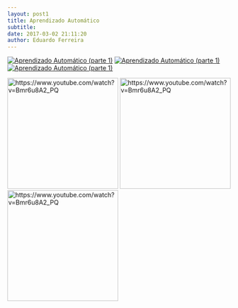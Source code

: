 ```yaml
---
layout: post1
title: Aprendizado Automático
subtitle: 
date: 2017-03-02 21:11:20
author: Eduardo Ferreira
---
```


[![Aprendizado Automático (parte 1)](<img src="https://img.youtube.com/vi/Bmr6u8A2_PQ/0.jpg" alt="https://www.youtube.com/watch?v=Bmr6u8A2_PQ" style="width: 100px;"/>)](https://www.youtube.com/watch?v=Bmr6u8A2_PQ "Aprendizado Automático (parte 1) - Clique para assistir!")                     [![Aprendizado Automático (parte 1)](<img src="https://img.youtube.com/vi/Bmr6u8A2_PQ/0.jpg" alt="https://www.youtube.com/watch?v=Bmr6u8A2_PQ" style="width: 100px;"/>)](https://www.youtube.com/watch?v=Bmr6u8A2_PQ "Aprendizado Automático (parte 1) - Clique para assistir!")  [![Aprendizado Automático (parte 1)](<img src="https://img.youtube.com/vi/Bmr6u8A2_PQ/0.jpg" alt="https://www.youtube.com/watch?v=Bmr6u8A2_PQ" style="width: 100px;"/>)](https://www.youtube.com/watch?v=Bmr6u8A2_PQ "Aprendizado Automático (parte 1) - Clique para assistir!")

<img src="https://img.youtube.com/vi/Bmr6u8A2_PQ/0.jpg" alt="https://www.youtube.com/watch?v=Bmr6u8A2_PQ" style="width: 250px;"/>  <img src="https://img.youtube.com/vi/Bmr6u8A2_PQ/0.jpg" alt="https://www.youtube.com/watch?v=Bmr6u8A2_PQ" style="width: 250px;"/>                  <img src="https://img.youtube.com/vi/Bmr6u8A2_PQ/0.jpg" alt="https://www.youtube.com/watch?v=Bmr6u8A2_PQ" style="width: 250px;"/>
